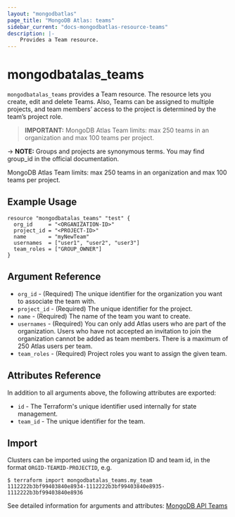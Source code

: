 ```yaml
---
layout: "mongodbatlas"
page_title: "MongoDB Atlas: teams"
sidebar_current: "docs-mongodbatlas-resource-teams"
description: |-
    Provides a Team resource.
---
```


# mongodbatalas_teams

`mongodbatalas_teams` provides a Team resource. The resource lets you create, edit and delete Teams. Also, Teams can be assigned to multiple projects, and team members’ access to the project is determined by the team’s project role.

> **IMPORTANT:** MongoDB Atlas Team limits: max 250 teams in an organization and max 100 teams per project.

-> **NOTE:** Groups and projects are synonymous terms. You may find group_id in the official documentation.

MongoDB Atlas Team limits: max 250 teams in an organization and max 100 teams per project.

## Example Usage

```hcl
resource "mongodbatalas_teams" "test" {
  org_id     = "<ORGANIZATION-ID>"
  project_id = "<PROJECT-ID>"
  name       = "myNewTeam"
  usernames  = ["user1", "user2", "user3"]
  team_roles = ["GROUP_OWNER"]
}
```

## Argument Reference

* `org_id` - (Required) The unique identifier for the organization you want to associate the team with.
* `project_id` - (Required) The unique identifier for the project.
* `name` - (Required) The name of the team you want to create.
* `usernames` - (Required) You can only add Atlas users who are part of the organization. Users who have not accepted an invitation to join the organization cannot be added as team members. There is a maximum of 250 Atlas users per team.
* `team_roles` - (Required) Project roles you want to assign the given team.


## Attributes Reference

In addition to all arguments above, the following attributes are exported:
* `id` -	The Terraform's unique identifier used internally for state management.
* `team_id` - The unique identifier for the team.

## Import

Clusters can be imported using the organization ID and team id, in the format `ORGID-TEAMID-PROJECTID`, e.g.

```
$ terraform import mongodbatalas_teams.my_team 1112222b3bf99403840e8934-1112222b3bf99403840e8935-1112222b3bf99403840e8936
```

See detailed information for arguments and attributes: [MongoDB API Teams](https://docs.atlas.mongodb.com/reference/api/teams-create-one/)
